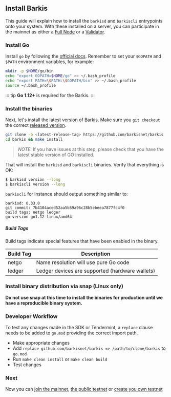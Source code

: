 ## Install Barkis

This guide will explain how to install the `barkisd` and `barkiscli` entrypoints onto your system. With these installed on a server, you can participate in the mainnet as either a [Full Node](./join-mainnet.md) or a [Validator](./validators/validator-setup.md).

### Install Go

Install `go` by following the [official docs](https://golang.org/doc/install). Remember to set your `$GOPATH` and `$PATH` environment variables, for example:

```bash
mkdir -p $HOME/go/bin
echo "export GOPATH=$HOME/go" >> ~/.bash_profile
echo "export PATH=\$PATH:\$GOPATH/bin" >> ~/.bash_profile
source ~/.bash_profile
```

::: tip
**Go 1.12+** is required for the Barkis.
:::

### Install the binaries

Next, let's install the latest version of Barkis. Make sure you `git checkout` the correct [released version](https://github.com/barkisnet/barkis/releases).

```bash
git clone -b <latest-release-tag> https://github.com/barkisnet/barkis
cd barkis && make install
```

> _NOTE_: If you have issues at this step, please check that you have the latest stable version of GO installed.

That will install the `barkisd` and `barkiscli` binaries. Verify that everything is OK:

```bash
$ barkisd version --long
$ barkiscli version --long
```

`barkiscli` for instance should output something similar to:

```
barkisd: 0.33.0
git commit: 7b4104aced52aa5b59a96c28b5ebeea7877fc4f0
build tags: netgo ledger
go version go1.12 linux/amd64
```

##### Build Tags

Build tags indicate special features that have been enabled in the binary.

| Build Tag | Description                                     |
| --------- | ----------------------------------------------- |
| netgo     | Name resolution will use pure Go code           |
| ledger    | Ledger devices are supported (hardware wallets) |

### Install binary distribution via snap (Linux only)

**Do not use snap at this time to install the binaries for production until we have a reproducible binary system.**

### Developer Workflow

To test any changes made in the SDK or Tendermint, a `replace` clause needs to be added to `go.mod` providing the correct import path.

- Make appropriate changes
- Add `replace github.com/barkisnet/barkis => /path/to/clone/barkis` to `go.mod`
- Run `make clean install` or `make clean build`
- Test changes

### Next

Now you can [join the mainnet](./join-mainnet.md), [the public testnet](./join-testnet.md) or [create you own testnet](./deploy-testnet.md)
